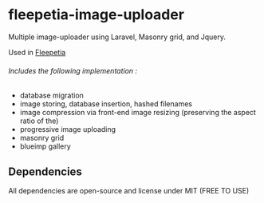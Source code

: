 # fleepetia-image-uploader
Multiple image-uploader using Laravel, Masonry grid, and Jquery.

Used in [Fleepetia](https://fleepetia.com)
###### Includes the following implementation :
- database migration
- image storing, database insertion, hashed filenames
- image compression via front-end image resizing (preserving the aspect ratio of the)
- progressive image uploading
- masonry grid
- blueimp gallery

## Dependencies
All dependencies are open-source and license under MIT (FREE TO USE)

